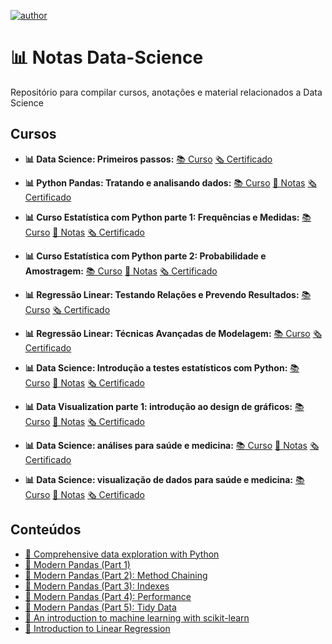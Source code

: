 [![author](https://img.shields.io/badge/author-souzaitor-red)](www.linkedin.com/in/itorsouza)

# 📊 Notas Data-Science

Repositório para compilar cursos, anotações e material relacionados a Data Science

## Cursos
* **📊 Data Science: Primeiros passos:**
[📚 Curso](https://cursos.alura.com.br/course/data-science-primeiros-passos)
[🗞️ Certificado](https://cursos.alura.com.br/certificate/heitpsouza/data-science-primeiros-passos)

* **📊 Python Pandas: Tratando e analisando dados:**
[📚 Curso](https://cursos.alura.com.br/course/introducao-python-pandas)
[📝 Notas](https://github.com/souzaitor/Data-Science-Notes/tree/main/Curso%20Pandas)
[🗞️ Certificado](https://cursos.alura.com.br/certificate/heitpsouza/introducao-python-pandas)

* **📊 Curso Estatística com Python parte 1: Frequências e Medidas:**
[📚 Curso](https://cursos.alura.com.br/course/estatistica-distribuicoes-e-medidas)
[📝 Notas](https://github.com/souzaitor/Data-Science-Notes/tree/main/Curso%20Estat%C3%ADstica%20com%20Python#readme)
[🗞️ Certificado](https://cursos.alura.com.br/certificate/heitpsouza/estatistica-distribuicoes-e-medidas)

* **📊 Curso Estatística com Python parte 2: Probabilidade e Amostragem:**
[📚 Curso](https://cursos.alura.com.br/course/estatistica-probabilidade-e-amostragem)
[📝 Notas](https://github.com/souzaitor/Data-Science-Notes/tree/main/Curso%20Estat%C3%ADstica%20com%20Python#readme)
[🗞️ Certificado](https://cursos.alura.com.br/certificate/heitpsouza/estatistica-probabilidade-e-amostragem)

* **📊 Regressão Linear: Testando Relações e Prevendo Resultados:**
[📚 Curso](https://cursos.alura.com.br/course/data-science-modelo-regressao-linear)
[🗞️ Certificado](https://cursos.alura.com.br/certificate/heitpsouza/data-science-modelo-regressao-linear)

* **📊 Regressão Linear: Técnicas Avançadas de Modelagem:**
[📚 Curso](https://cursos.alura.com.br/course/data-science-modelo-regressao-linear-assimetria-statsmodel)
[🗞️ Certificado](https://cursos.alura.com.br/certificate/heitpsouza/data-science-modelo-regressao-linear-assimetria-statsmodel)

* **📊 Data Science: Introdução a testes estatísticos com Python:**
[📚 Curso](https://cursos.alura.com.br/course/data-science-introducao-a-testes-estatisticos-com-python)
[📝 Notas](https://github.com/souzaitor/Data-Science-Notes/blob/main/Intro-Testes-Estat%C3%ADsticos/README.md#sum%C3%A1rio)
[🗞️ Certificado](https://cursos.alura.com.br/certificate/heitpsouza/data-science-introducao-a-testes-estatisticos-com-python)


* **📊 Data Visualization parte 1: introdução ao design de gráficos:**
[📚 Curso](https://cursos.alura.com.br/course/data-visualization)
[📝 Notas](https://github.com/souzaitor/Data-Science-Notes/tree/main/Intro-Design-Gr%C3%A1ficos)
[🗞️ Certificado](https://cursos.alura.com.br/certificate/heitpsouza/data-visualization)

* **📊 Data Science: análises para saúde e medicina:**
[📚 Curso](https://cursos.alura.com.br/course/data-science-saude-e-medicina)
[📝 Notas](https://github.com/souzaitor/Data-Science-Notes/blob/main/Data-Science-e-Saude/Curso_Data_Science_e_Sa%C3%BAde_1.ipynb)
[🗞️ Certificado](https://cursos.alura.com.br/certificate/heitpsouza/data-science-saude-e-medicina)

* **📊 Data Science: visualização de dados para saúde e medicina:**
[📚 Curso](https://cursos.alura.com.br/course/data-science-visualizacao-saude-e-medicina)
[📝 Notas](https://github.com/souzaitor/Data-Science-Notes/blob/main/Data-Science-e-Saude/Curso_Data_Science_e_Sa%C3%BAde_2.ipynb)
[🗞️ Certificado](https://cursos.alura.com.br/certificate/heitpsouza/data-science-visualizacao-saude-e-medicina)

## Conteúdos

* [🔗 Comprehensive data exploration with Python](https://www.kaggle.com/pmarcelino/comprehensive-data-exploration-with-python)
* [🔗 Modern Pandas (Part 1)](https://tomaugspurger.github.io/modern-1-intro.html)
* [🔗 Modern Pandas (Part 2): Method Chaining](https://tomaugspurger.github.io/method-chaining)
* [🔗 Modern Pandas (Part 3): Indexes](https://tomaugspurger.github.io/modern-3-indexes)
* [🔗 Modern Pandas (Part 4): Performance](https://tomaugspurger.github.io/modern-4-performance)
* [🔗 Modern Pandas (Part 5): Tidy Data](https://tomaugspurger.github.io/modern-5-tidy)
* [🔗 An introduction to machine learning with scikit-learn](https://onlinestatbook.com/2/regression/intro.html)
* [🔗 Introduction to Linear Regression](https://onlinestatbook.com/2/regression/intro.html)
